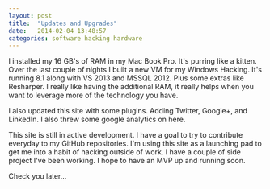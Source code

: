 ```yaml
---
layout: post
title:  "Updates and Upgrades"
date:   2014-02-04 13:48:57
categories: software hacking hardware
---
```


I installed my 16 GB's of RAM in my Mac Book Pro. It's purring like a kitten. Over the last couple of nights I built a new VM for my Windows Hacking. It's running 8.1 along with VS 2013 and MSSQL 2012. Plus some extras like Resharper. I really like having the additional RAM, it really helps when you want to leverage more of the technology you have.

I also updated this site with some plugins. Adding Twitter, Google+, and LinkedIn. I also threw some google analytics on here. 

This site is still in active development. I have a goal to try to contribute everyday to my GitHub repositories. I'm using this site as a launching pad to get me into a habit of hacking outside of work. I have a couple of side project I've been working. I hope to have an MVP up and running soon. 

Check you later... 
